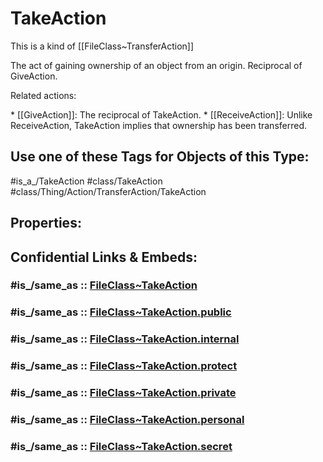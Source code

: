 ﻿---
excludes: 
extends: FileClass~Thing/FileClass~Action/FileClass~TransferAction
fields: []
icon: link-2
limit: 9
mapWithTag: true
tagNames:
- class/TakeAction
- class/Thing/Action/TransferAction/TakeAction
- is_a_/TakeAction
- schema-org/TakeAction
tags:
- class/FileClass
- class/TakeAction
- is_a_/TakeAction
- class/Thing/Action/TransferAction/TakeAction
version: 2.0
---

# TakeAction
This is a kind of [[FileClass~TransferAction]]

The act of gaining ownership of an object from an origin. Reciprocal of GiveAction.

Related actions:

\* [[GiveAction]]: The reciprocal of TakeAction.
\* [[ReceiveAction]]: Unlike ReceiveAction, TakeAction implies that ownership has been transferred.


## Use one of these Tags for Objects of this Type:

#is_a_/TakeAction
#class/TakeAction
#class/Thing/Action/TransferAction/TakeAction

## Properties:


## Confidential Links & Embeds: 

### #is_/same_as :: [FileClass~TakeAction](/_Standards/fileClass/FileClass~Thing/FileClass~Action/FileClass~TransferAction/FileClass~TakeAction.md) 

### #is_/same_as :: [FileClass~TakeAction.public](/_public/fileClass/FileClass~Thing/FileClass~Action/FileClass~TransferAction/FileClass~TakeAction.public.md) 

### #is_/same_as :: [FileClass~TakeAction.internal](/_internal/fileClass/FileClass~Thing/FileClass~Action/FileClass~TransferAction/FileClass~TakeAction.internal.md) 

### #is_/same_as :: [FileClass~TakeAction.protect](/_protect/fileClass/FileClass~Thing/FileClass~Action/FileClass~TransferAction/FileClass~TakeAction.protect.md) 

### #is_/same_as :: [FileClass~TakeAction.private](/_private/fileClass/FileClass~Thing/FileClass~Action/FileClass~TransferAction/FileClass~TakeAction.private.md) 

### #is_/same_as :: [FileClass~TakeAction.personal](/_personal/fileClass/FileClass~Thing/FileClass~Action/FileClass~TransferAction/FileClass~TakeAction.personal.md) 

### #is_/same_as :: [FileClass~TakeAction.secret](/_secret/fileClass/FileClass~Thing/FileClass~Action/FileClass~TransferAction/FileClass~TakeAction.secret.md)

